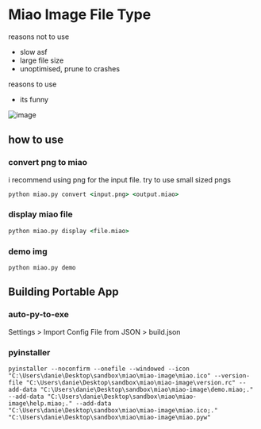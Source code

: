 # Miao Image File Type

reasons not to use

- slow asf
- large file size
- unoptimised, prune to crashes

reasons to use

- its funny

![image](https://github.com/user-attachments/assets/487658a6-b13b-4763-add7-7cbe8abf2ef7)



## how to use
### convert png to miao
i recommend using png for the input file. try to use small sized pngs
```bat
python miao.py convert <input.png> <output.miao>
```
### display miao file
```bat
python miao.py display <file.miao> 
```
### demo img
```
python miao.py demo
```

## Building Portable App
### auto-py-to-exe
Settings > Import Config File from JSON > build.json
### pyinstaller
```
pyinstaller --noconfirm --onefile --windowed --icon "C:\Users\danie\Desktop\sandbox\miao\miao-image\miao.ico" --version-file "C:\Users\danie\Desktop\sandbox\miao\miao-image\version.rc" --add-data "C:\Users\danie\Desktop\sandbox\miao\miao-image\demo.miao;." --add-data "C:\Users\danie\Desktop\sandbox\miao\miao-image\help.miao;." --add-data "C:\Users\danie\Desktop\sandbox\miao\miao-image\miao.ico;."  "C:\Users\danie\Desktop\sandbox\miao\miao-image\miao.pyw"
```

